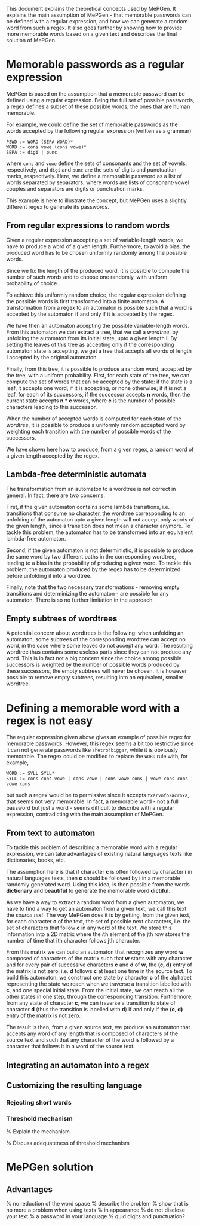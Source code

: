 This document explains the theoretical concepts used by MePGen. It explains the main assumption of MePGen - that memorable passwords can be defined with a regular expression, and how we can generate a random word from such a regex. It also goes further by showing how to provide more memorable words based on a given text and describes the final solution of MePGen.


# Memorable passwords as a regular expression

MePGen is based on the assumption that a memorable password can be defined using a regular expression. Being the full set of possible passwords, a regex defines a subset of these possible words; the ones that are human memorable.

For example, we could define the set of memorable passwords as the words accepted by the following regular expression (written as a grammar)
```
PSWD := WORD (SEPA WORD)*
WORD := cons vowe (cons vowe)*
SEPA := digi | punc
```
where `cons` and `vowe` define the sets of consonants and the set of vowels, respectively, and `digi` and `punc` are the sets of digits and punctuation marks, respectively. Here, we define a memorable password as a list of words separated by separators, where words are lists of consonant-vowel couples and separators are digits or punctuation marks.

This example is here to illustrate the concept, but MePGen uses a slightly different regex to generate its passwords.


## From regular expressions to random words

Given a regular expression accepting a set of variable-length words, we have to produce a word of a given length. Furthermore, to avoid a bias, the produced word has to be chosen uniformly randomly among the possible words.

Since we fix the length of the produced word, it is possible to compute the number of such words and to choose one randomly, with uniform probability of choice.

To achieve this uniformly random choice, the regular expression defining the possible words is first transformed into a finite automaton. A transformation from a regex to an automaton is possible such that a word is accepted by the automaton if and only if it is accepted by the regex.

We have then an automaton accepting the possible variable-length words. From this automaton we can extract a tree, that we call a *wordtree*, by unfolding the automaton from its initial state, upto a given length **l**. By setting the leaves of this tree as accepting only if the corresponding automaton state is accepting, we get a tree that accepts all words of length **l** accepted by the original automaton.

Finally, from this tree, it is possible to produce a random word, accepted by the tree, with a uniform probability. First, for each state of the tree, we can compute the set of words that can be accepted by the state: if the state is a leaf, it accepts one word, if it is accepting, or none otherwise; if it is not a leaf, for each of its successors, if the successor accepts **n** words, then the current state accepts **n * c** words, where **c** is the number of possible characters leading to this successor.

When the number of accepted words is computed for each state of the *wordtree*, it is possible to produce a uniformly random accepted word by weighting each transition with the number of possible words of the successors.

We have shown here how to produce, from a given regex, a random word of a given length accepted by the regex. 


## Lambda-free deterministic automata

The transformation from an automaton to a wordtree is not correct in general. In fact, there are two concerns.

First, if the given automaton contains some lambda transitions, i.e. transitions that consume no character, the wordtree corresponding to an unfolding of the automaton upto a given length will not accept only words of the given length, since a transition does not mean a character anymore. To tackle this problem, the automaton has to be transformed into an equivalent lambda-free automaton.

Second, if the given automaton is not deterministic, it is possible to produce the same word by two different paths in the corresponding wordtree, leading to a bias in the probability of producing a given word. To tackle this problem, the automaton produced by the regex has to be determinized before unfolding it into a wordtree.

Finally, note that the two necessary transformations - removing empty transitions and determinizing the automaton - are possible for any automaton. There is so no further limitation in the approach.


## Empty subtrees of wordtrees

A potential concern about wordtrees is the following: when unfolding an automaton, some subtrees of the corresponding wordtree can accept no word, in the case where some leaves do not accept any word. The resulting wordtree thus contains some useless parts since they can not produce any word. This is in fact not a big concern since the choice among possible successors is weighted by the number of possible words produced by these successors, the empty subtrees will never be chosen. It is however possible to remove empty subtrees, resulting into an equivalent, smaller wordtree.


# Defining a memorable word with a regex is not easy

The regular expression given above gives an example of possible regex for memorable passwords. However, this regex seems a bit too restrictive since it can not generate passwords like `shetro4biggar`, while it is obviously memorable. The regex could be modified to replace the `WORD` rule with, for example,
```
WORD := SYLL SYLL*
SYLL := cons cons vowe | cons vowe | cons vowe cons | vowe cons cons | vowe cons
```
but such a regex would be to permissive since it accepts `txarvnfo2acrnxa`, that seems not very memorable.
In fact, a memorable word - not a full password but just a word - seems difficult to describe with a regular expression, contradicting with the main assumption of MePGen.


## From text to automaton

To tackle this problem of describing a memorable word with a regular expression, we can take advantages of existing natural languages texts like dictionaries, books, etc.

The assumption here is that if character **c** is often followed by character **i** in natural languages texts, then **c** should be followed by **i** in a memorable randomly generated word. Using this idea, is then possible from the words **dictionary** and **beautiful** to generate the memorable word **dictiful**.

As we have a way to extract a random word from a given automaton, we have to find a way to get an automaton from a given text; we call this text the *source text*. The way MePGen does it is by getting, from the given text, for each character **c** of the text, the set of possible next characters, i.e. the set of characters that follow **c** in any word of the text. We store this information into a 2D matrix where the *i*th element of the **j**th row stores the number of time that **i**th character follows  **j**th character.

From this matrix we can build an automaton that recognizes any word **w** composed of characters of the matrix such that **w** starts with any character and for every pair of successive characters **c** and **d** of **w**, the **(c, d)** entry of the matrix is not zero, i.e. **d** follows **c** at least one time in the source text. To build this automaton, we construct one state by character **c** of the alphabet representing the state we reach when we traverse a transition labelled with **c**, and one special initial state. From the initial state, we can reach all the other states in one step, through the corresponding transition. Furthermore, from any state of character **c**, we can traverse a transition to state of character **d** (thus the transition is labelled with **d**) if and only if the **(c, d)** entry of the matrix is not zero.

The result is then, from a given source text, we produce an automaton that accepts any word of any length that is composed of characters of the source text and such that any character of the word is followed by a character that follows it in a word of the source text.


## Integrating an automaton into a regex


## Customizing the resulting language


### Rejecting short words


### Threshold mechanism

% Explain the mechanism

% Discuss adequateness of threshold mechanism


# MePGen solution


## Advantages

% no reduction of the word space
%   describe the problem
%   show that is no more a problem when using texts
%       in appearance
%       do not disclose your text
% a password in your language
%   quid digits and punctuation?


